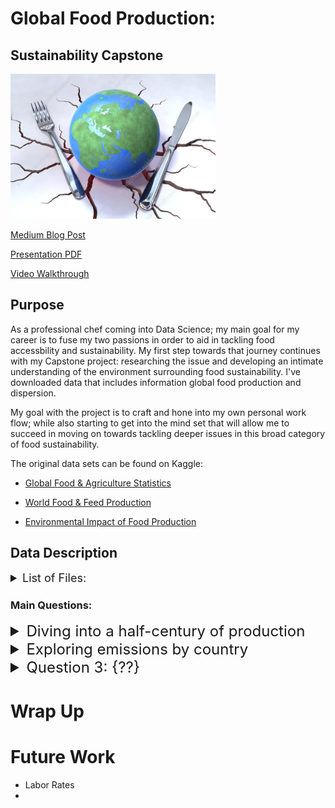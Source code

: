 # Global Food Production:
## Sustainability Capstone

<img src='Images\global_food_production_conceptual_image.jpg' width = '65%' />

[Medium Blog Post](https://medium.com/@kailastone/data-science-presentations-storytelling-through-slide-shows-34b42b64104)

[Presentation PDF]()

[Video Walkthrough]()

## Purpose
As a professional chef coming into Data Science; my main goal for my career is to fuse my two passions in order to aid in tackling food accessbility and sustainability. My first step towards that journey continues with my Capstone project: researching the issue and developing an intimate understanding of the environment surrounding food sustainability. I've downloaded data that includes information global food production and dispersion. 

My goal with the project is to craft and hone into my own personal work flow; while also starting to get into the mind set that will allow me to succeed in moving on towards tackling deeper issues in this broad category of food sustainability. 

The original data sets can be found on Kaggle:
- [Global Food & Agriculture Statistics](https://www.kaggle.com/unitednations/global-food-agriculture-statistics)

- [World Food & Feed Production](https://www.kaggle.com/dorbicycle/world-foodfeed-production)

- [Environmental Impact of Food Production](https://www.kaggle.com/selfvivek/environment-impact-of-food-production)
<!------------------------------------------>
## Data Description

<details><summary style="font-size: 18px"> 
List of Files:</summary> 
Due to the large file size, I have only added my final datasets to my github repo. All changes are documented in the CRISP-DM notebook.

```
| 
| 
```
</details>
<!------------------------------------------>

### Main Questions:


<details><summary style="font-size: 24px">
Diving into a half-century of production </summary> 
[Notebook Link]()

#### Tables Used:

```
| who_eats_food_we_grow.csv
```


With production data ranging from 1961 through 2013; I found that China, India, and the USA have consistently been the top producers of the global food/feed supply. The two maps below show the side-by-side comparison of production in 1961 vs 2013. The darker the color, the higher the production amount.

<table>
  <tr>
    <td>1961 World Production</td>
    <td>2013 World Production</td>
  </tr>
  <tr>
    <td><img src='Images\1961_world_production.png' size=125%></td>
    <td><img src='Images\2013_world_production.png' size=100%></td>
  </tr>
 </table>

 [1961 Interactive Map](Images\HTML\1961_world_production.html)
 |
 [2013 Interactive Map](Images\HTML\2013_world_production.html)

While all three countries have continued to grow their production numbers; the United States has not managed to keep up with the growth in scale of China or India. 

<img src='Images\percentage of world prod.png' size=125%>
</details>

<!------------------------------------------>

<details><summary style="font-size: 24px">
Exploring emissions by country </summary> 

[Question 2 Notebook Link]()

### Tables Used:

```
| 
| 
```

### EDA 

### Conclusion 

</details>
<!------------------------------------------>

<details><summary style="font-size: 24px">
Question 3: {??} </summary> 

[Question 3 Notebook Link]()

### Tables Used:

```
| 
| 
```

### EDA

### Conclusion

</details>
<!------------------------------------------>


# Wrap Up

# Future Work
- Labor Rates
- 


